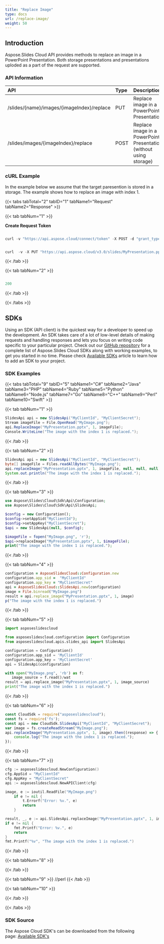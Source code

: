 ```yaml
---
title: "Replace Image"
type: docs
url: /replace-image/
weight: 50
---
```


## **Introduction**
Aspose.Slides Cloud API provides methods to replace an image in a PowerPoint Presentation. Both storage presentations and presentations uploded as a part of the request are supported. 
### **API Information**

|**API**|**Type**|**Description**|**Swagger Link**|
| :- | :- | :- | :- |
|/slides/{name}/images/{imageIndex}/replace|PUT|Replace image in a PowerPoint Presentation|[ReplaceImage](https://reference.aspose.cloud/slides/#/Images/ReplaceImage)|
|/slides/images/{imageIndex}/replace|POST|Replace image in a PowerPoint Presentation (without using storage)|[ReplaceImageOnline](https://reference.aspose.cloud/slides/#/Images/ReplaceImageOnline)|
### **cURL Example**
In the example below we assume that the target paresention is stored in a storage. The example shows how to replace an image with index 1.

{{< tabs tabTotal="2" tabID="1" tabName1="Request" tabName2="Response" >}}

{{< tab tabNum="1" >}}

**Create Request Token**

```java

curl -v "https://api.aspose.cloud/connect/token" -X POST -d "grant_type=client_credentials&client_id=MyClientId&client_secret=MyClientSecret" -H "Content-Type: application/x-www-form-urlencoded" -H "Accept: application/json"

```

```java

curl  -v -X PUT "https://api.aspose.cloud/v3.0/slides/MyPresentation.pptx/images/1/replace" -H "Content-Type: application/json" -H "Authorization: Bearer MyAuthToken" -F "image=@MyImage.png"

```

{{< /tab >}}

{{< tab tabNum="2" >}}

```java

200

```

{{< /tab >}}

{{< /tabs >}}
## **SDKs**
Using an SDK (API client) is the quickest way for a developer to speed up the development. An SDK takes care of a lot of low-level details of making requests and handling responses and lets you focus on writing code specific to your particular project. Check out our [GitHub repository](https://github.com/aspose-slides-cloud) for a complete list of Aspose.Slides Cloud SDKs along with working examples, to get you started in no time. Please check [Available SDKs](/slides/available-sdks/) article to learn how to add an SDK to your project.
### **SDK Examples**
{{< tabs tabTotal="9" tabID="5" tabName1="C#" tabName2="Java" tabName3="PHP" tabName4="Ruby" tabName5="Python" tabName6="Node.js" tabName7="Go" tabName8="C++" tabName9="Perl" tabName10="Swift" >}}

{{< tab tabNum="1" >}}

```csharp
SlidesApi api = new SlidesApi("MyClientId", "MyClientSecret");
Stream imageFile = File.OpenRead("MyImage.png");
api.ReplaceImage("MyPresentation.pptx", 1, imageFile);
Console.WriteLine("The image with the index 1 is replaced.");
```

{{< /tab >}}

{{< tab tabNum="2" >}}

```java
SlidesApi api = new SlidesApi("MyClientId", "MyClientSecret");
byte[] imageFile = Files.readAllBytes("MyImage.png");
api.replaceImage("MyPresentation.pptx", 1, imageFile, null, null, null);
System.out.println("The image with the index 1 is replaced.");
```

{{< /tab >}}

{{< tab tabNum="3" >}}

```php
use Aspose\Slides\Cloud\Sdk\Api\Configuration;
use Aspose\Slides\Cloud\Sdk\Api\SlidesApi;

$config = new Configuration();
$config->setAppSid("MyClientId");
$config->setAppKey("MyClientSecret");
$api = new SlidesApi(null, $config);

$imageFile = fopen("MyImage.png", 'r');
$api->replaceImage("MyPresentation.pptx", 1, $imageFile);
print("The image with the index 1 is replaced.");
```

{{< /tab >}}

{{< tab tabNum="4" >}}

```ruby
configuration = AsposeSlidesCloud::Configuration.new
configuration.app_sid =  "MyClientId"
configuration.app_key = "MyClientSecret"
api = AsposeSlidesCloud::SlidesApi.new(configuration)
image = File.binread("MyImage.png")
result = api.replace_image("MyPresentation.pptx", 1, image)
p("The image with the index 1 is replaced.")
```

{{< /tab >}}

{{< tab tabNum="5" >}}

```python
import asposeslidescloud

from asposeslidescloud.configuration import Configuration
from asposeslidescloud.apis.slides_api import SlidesApi

configuration = Configuration()
configuration.app_sid = 'MyClientId'
configuration.app_key = 'MyClientSecret'
api = SlidesApi(configuration)

with open("MyImage.png", 'rb') as f:
   image_source = f.read()/wat
result = api.replace_image("MyPresentation.pptx", 1, image_source)
print("The image with the index 1 is replaced.")
```

{{< /tab >}}

{{< tab tabNum="6" >}}

```javascript
const CloudSdk = require("asposeslidescloud");
const fs = require('fs');
const api = new CloudSdk.SlidesApi("MyClientId", "MyClientSecret");
var image = fs.createReadStream("MyImage.png");
api.replaceImage("MyPresentation.pptx", 1, image).then((response) => {
    console.log("The image with the index 1 is replaced.");
});
```

{{< /tab >}}

{{< tab tabNum="7" >}}

```go
cfg := asposeslidescloud.NewConfiguration()
cfg.AppSid = "MyClientId"
cfg.AppKey = "MyClientSecret"
api := asposeslidescloud.NewAPIClient(cfg)

image, e := ioutil.ReadFile("MyImage.png")
	if e != nil {
		t.Errorf("Error: %v.", e)
		return
	}

result, _, e := api.SlidesApi.replaceImage("MyPresentation.pptx", 1, image, "", "", "")
if e != nil {
    fmt.Printf("Error: %v.", e)
    return
}
fmt.Printf("%v", "The image with the index 1 is replaced.")
```

{{< /tab >}}

{{< tab tabNum="8" >}}

{{< /tab >}}

{{< tab tabNum="9" >}}
//perl
{{< /tab >}}

{{< tab tabNum="10" >}}

{{< /tab >}}

{{< /tabs >}}

### **SDK Source**
The Aspose Cloud SDK's can be downloaded from the following page: [Available SDK's](/slides/available-sdks/)
